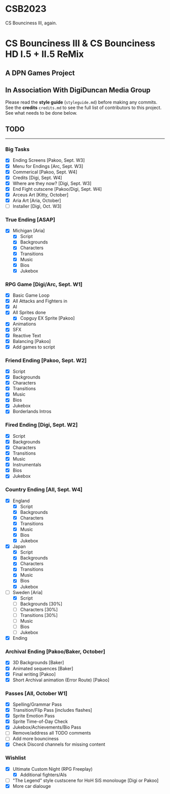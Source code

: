 # CSB2023
CS Bounciness III, again.
# CS Bounciness III & CS Bounciness HD I.5 + II.5 ReMix

## A **DPN Games** Project
## In Association With **DigiDuncan Media Group**

Please read the **style guide** (`styleguide.md`) before making any commits.  
See the **credits** `credits.md` to see the full list of contributors to this project.
See what needs to be done below.

## TODO
-------

### Big Tasks
- [X] Ending Screens [Pakoo, Sept. W3]
- [X] Menu for Endings [Arc, Sept. W3]
- [X] Commerical [Pakoo, Sept. W4]
- [X] Credits [Digi, Sept. W4]
- [X] Where are they now? [Digi, Sept. W3]
- [X] End Fight cutscene [Pakoo/Digi, Sept. W4]
- [X] Arceus Art [Kitty, October]
- [X] Aria Art [Aria, October]
- [ ] Installer [Digi, Oct. W3]

### True Ending [ASAP]
- [X] Michigan [Aria]
    - [X] Script
    - [X] Backgrounds
    - [X] Characters
    - [X] Transitions
    - [X] Music
    - [X] Bios
    - [X] Jukebox

### RPG Game [Digi/Arc, Sept. W1]
- [X] Basic Game Loop
- [X] All Attacks and Fighters in
- [X] AI
- [X] All Sprites done
    - [X] Copguy EX Sprite [Pakoo]
- [X] Animations
- [X] SFX
- [X] Reactive Text
- [X] Balancing [Pakoo]
- [X] Add games to script

### Friend Ending [Pakoo, Sept. W2]
- [X] Script
- [X] Backgrounds
- [X] Characters
- [X] Transitions
- [X] Music
- [X] Bios
- [X] Jukebox
- [X] Borderlands Intros

### Fired Ending [Digi, Sept. W2]
- [X] Script
- [X] Backgrounds
- [X] Characters
- [X] Transitions
- [X] Music
- [X] Instrumentals
- [X] Bios
- [X] Jukebox

### Country Ending [All, Sept. W4]
- [X] England
    - [X] Script
    - [X] Backgrounds
    - [X] Characters
    - [X] Transitions
    - [X] Music
    - [X] Bios
    - [X] Jukebox
- [X] Japan
    - [X] Script
    - [X] Backgrounds
    - [X] Characters
    - [X] Transitions
    - [X] Music
    - [X] Bios
    - [X] Jukebox
- [ ] Sweden [Aria]
    - [X] Script
    - [ ] Backgrounds [30%]
    - [ ] Characters [30%]
    - [ ] Transitions [30%]
    - [ ] Music
    - [ ] Bios
    - [ ] Jukebox
- [X] Ending

### Archival Ending [Pakoo/Baker, October]
- [X] 3D Backgrounds [Baker]
- [X] Animated sequences [Baker]
- [X] Final writing [Pakoo]
- [X] Short Archival animation (Error Route) [Pakoo]

### Passes [All, October W1]
- [X] Spelling/Grammar Pass
- [X] Transition/Flip Pass [includes flashes]
- [X] Sprite Emotion Pass
- [X] Sprite Time-of-Day Check
- [X] Jukebox/Achievements/Bio Pass
- [ ] Remove/address all TODO comments
- [ ] Add more bounciness
- [X] Check Discord channels for missing content

### Wishlist
- [X] Ultimate Custom Night (RPG Freeplay)
    - [X] Additional fighters/AIs
- [ ] "The Legend" style custscene for HoH SiS monolouge [Digi or Pakoo]
- [X] More car dialouge
